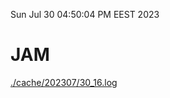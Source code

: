 Sun Jul 30 04:50:04 PM EEST 2023
# JAM
<a href='./cache/202307/30_16.log'>./cache/202307/30_16.log</a>
